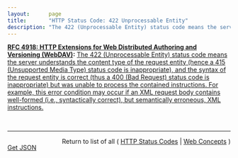```yaml
---
layout:      page
title:       "HTTP Status Code: 422 Unprocessable Entity"
description: "The 422 (Unprocessable Entity) status code means the server understands the content type of the request entity (hence a 415 (Unsupported Media Type) status code is inappropriate), and the syntax of the request entity is correct (thus a 400 (Bad Request) status code is inappropriate) but was unable to process the contained instructions. For example, this error condition may occur if an XML request body contains well-formed (i.e., syntactically correct), but semantically erroneous, XML instructions."
---
```


**[RFC 4918: HTTP Extensions for Web Distributed Authoring and Versioning (WebDAV)](/specs/IETF/RFC/4918 "Web Distributed Authoring and Versioning (WebDAV) consists of a set of methods, headers, and content-types ancillary to HTTP/1.1 for the management of resource properties, creation and management of resource collections, URL namespace manipulation, and resource locking (collision avoidance)."):** [The 422 (Unprocessable Entity) status code means the server understands the content type of the request entity (hence a 415 (Unsupported Media Type) status code is inappropriate), and the syntax of the request entity is correct (thus a 400 (Bad Request) status code is inappropriate) but was unable to process the contained instructions. For example, this error condition may occur if an XML request body contains well-formed (i.e., syntactically correct), but semantically erroneous, XML instructions.](http://tools.ietf.org/html/rfc4918#section-11.2 "Read documentation for HTTP Status Code &#34;422&#34;")

<br/>
<hr/>

<p style="float : left"><a href="422.json" title="Get JSON representing this particular Web Concept">Get JSON</a></p>
<p style="text-align: right">Return to list of all ( <a href="../http-status-codes">HTTP Status Codes</a> | <a href="../">Web Concepts</a> )</p>
